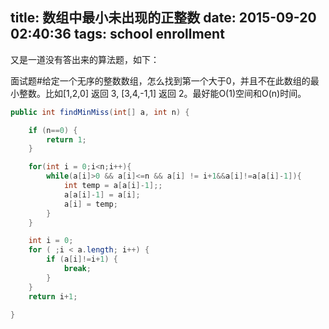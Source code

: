 title: 数组中最小未出现的正整数
date: 2015-09-20 02:40:36
tags: school enrollment
---

又是一道没有答出来的算法题，如下：

面试题#给定一个无序的整数数组，怎么找到第一个大于0，并且不在此数组的最小整数。比如[1,2,0] 返回 3, [3,4,-1,1] 返回 2。最好能O(1)空间和O(n)时间。

```java
public int findMinMiss(int[] a, int n) {

	if (n==0) {
		return 1;
	}

	for(int i = 0;i<n;i++){
		while(a[i]>0 && a[i]<=n && a[i] != i+1&&a[i]!=a[a[i]-1]){
			int temp = a[a[i]-1];;
			a[a[i]-1] = a[i];
			a[i] = temp;
		}
	}

	int i = 0;
	for ( ;i < a.length; i++) {
		if (a[i]!=i+1) {
			break;
		}
	}
	return i+1;

}
```
